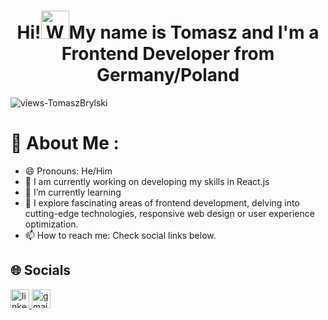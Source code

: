 <h1 align="center"> Hi!<img src="https://raw.githubusercontent.com/nixin72/nixin72/master/wave.gif" 
         alt="Waving hand animated gif"
         height="45"
         width="45" />My name is Tomasz and I'm a Frontend Developer from Germany/Poland</h1>

<p align="left"> <img src="https://komarev.com/ghpvc/?username=patrycja-gomza&label=Views&color=blue&style=plastic&style=for-the-badge" alt="views-TomaszBrylski" /> </p>

# 💫 About Me :
- 😄 Pronouns: He/Him
- 🔭 I am currently working on developing my skills in React.js
- 🌱 I’m currently learning 
- 🚀 I explore fascinating areas of frontend development, delving into cutting-edge technologies, responsive web design or user experience optimization.
- 📫 How to reach me: Check social links below.

## 🌐 Socials
<div align="left">
  <a href="https://www.linkedin.com/in/tomasz-brylski-470332279/" target="_blank">
    <img src="https://img.shields.io/static/v1?message=LinkedIn&logo=linkedin&label=&color=0077B5&logoColor=white&labelColor=&style=for-the-badge" height="30" alt="linkedin logo"  />
  </a>
  <a href="mailto:brylskitomasz@gmail.com" target="_blank">
    <img src="https://img.shields.io/static/v1?message=Gmail&logo=gmail&label=&color=D14836&logoColor=white&labelColor=&style=for-the-badge" height="30" alt="gmail logo"  />
  </a>
</div>
